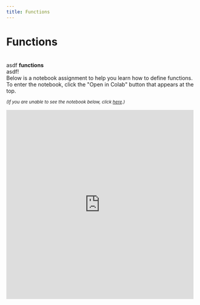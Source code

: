 ```yaml
---
title: Functions
---
```


# Functions

<br>
asdf <b>functions</b>

<br>
asdf!

<br>
Below is a notebook assignment to help you learn how to define functions. To enter the notebook, click the "Open in Colab" button that appears at the top.

<small><i>(If you are unable to see the notebook below, click <a href='https://nbviewer.jupyter.org/github/jpskycak/aihigh/blob/master/intro-to-ai/codingBootcamp_functions.ipynb'>here</a>.)</i></small>

<iframe src="https://nbviewer.jupyter.org/github/jpskycak/aihigh/blob/master/intro-to-ai/codingBootcamp_functions.ipynb" style="display: block; width: 98%; height: 500px;" frameborder="0" marginheight="0" marginwidth="0" align="center">Loading...</iframe>
